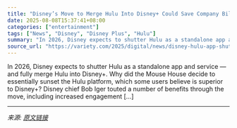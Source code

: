 ```yaml
---
title: "Disney’s Move to Merge Hulu Into Disney+ Could Save Company Billions of Dollars"
date: 2025-08-08T15:37:41+08:00
categories: ["entertainment"]
tags: ["News", "Disney", "Disney Plus", "Hulu"]
summary: "In 2026, Disney expects to shutter Hulu as a standalone app and service &#8212; and fully merge Hulu into Disney+. Why did the Mouse House decide to essentially sunset the Hulu platform, which some us"
source_url: "https://variety.com/2025/digital/news/disney-hulu-app-shut-down-disney-plus-cost-savings-billions-1236482457/"
---
```


In 2026, Disney expects to shutter Hulu as a standalone app and service &#8212; and fully merge Hulu into Disney+. Why did the Mouse House decide to essentially sunset the Hulu platform, which some users believe is superior to Disney+? Disney chief Bob Iger touted a number of benefits through the move, including increased engagement [&#8230;]

---

*来源: [原文链接](https://variety.com/2025/digital/news/disney-hulu-app-shut-down-disney-plus-cost-savings-billions-1236482457/)*
